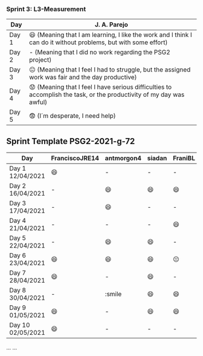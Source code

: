 
### Sprint 3: L3-Measurement 

| Day           | J. A. Parejo  |
| ------------- | ------------- |
| Day 1         |    :smiley: (Meaning that I am learning, I like the work and I think I can do it without problems, but with some effort) |
| Day 2         |    - (Meaning that I did no work regarding the PSG2 project)           |
| Day 3         |    :neutral_face:  (Meaning that I feel I had to struggle, but the assigned work was fair and the day productive)          |:fearful:
| Day 4         |    :worried: (Meaning that I feel I have serious difficulties to accomplish the task, or the productivity of my day was awful)           |
| Day 5         |    :fearful:   (I´m desperate, I need help)        |


## Sprint Template PSG2-2021-g-72

| Day                     | FranciscoJRE14  | antmorgon4     |       siadan     |     FraniBL     | DiegoHill      |
| -------------           | -------------   | -------------  | -------------    | -------------   | -------------  | 
| Day 1  12/04/2021       | :smile:         | -              | -                | -               | -              |               
| Day 2  16/04/2021       |  -              | :smile:        | :smile:          | :smile:         | :smile:        |                
| Day 3  17/04/2021       |  -              | :smile:        | -                | -               | -              |
| Day 4  21/04/2021       |  -              |  -             | -                | :smile:         | :smile:        |
| Day 5  22/04/2021       |  -              |  :smile:       | :smile:          | -               | -              |  
| Day 6  23/04/2021       |   :smile:       | :smile:        | :smile:          | :neutral_face:  | :neutral_face: |
| Day 7  28/04/2021       |   :smile:       | -              | :smile:          | -               |  -             |
| Day 8  30/04/2021       |  -              | :smile         | :smile:          | :smile:         |   :smile:      |
| Day 9  01/05/2021       | :smile:         |  -             | :smile:          | :smile:         |  -             |
| Day 10 02/05/2021       | :smile:         |  -             | -                | -               | :neutral_face: |
...
...
